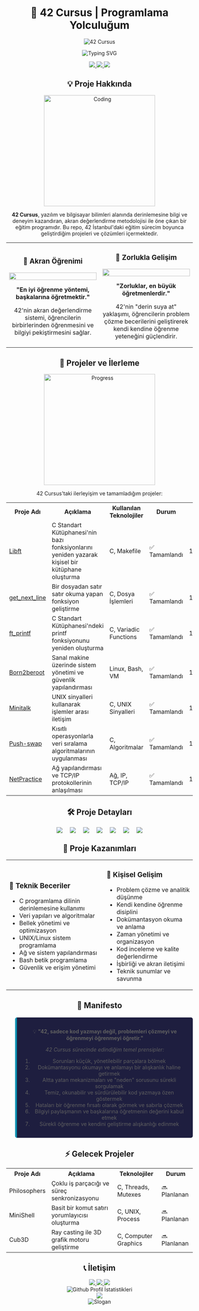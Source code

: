 # <div align="center">🚀 42 Cursus | Programlama Yolculuğum</div>

<div align="center">
  <img src="https://capsule-render.vercel.app/api?type=waving&color=0891b2&height=200&section=header&text=42%20Cursus&fontSize=50&fontColor=ffffff&animation=fadeIn&fontAlignY=38" alt="42 Cursus" />
</div>

<p align="center">
  <img src="https://readme-typing-svg.demolab.com?font=Fira+Code&size=22&duration=2000&pause=500&color=0891B2&center=true&vCenter=true&width=450&lines=C+Programlama;Unix+ve+Linux;Algoritmalar;Veri+Yap%C4%B1lar%C4%B1;A%C4%9F+Y%C3%B6netimi;Sistem+Y%C3%B6netimi" alt="Typing SVG" />
</p>

<div align="center">
  <a href="https://github.com/eabaci42/42Cursus">
    <img src="https://img.shields.io/badge/GitHub-42Cursus-181717?style=for-the-badge&logo=github&logoColor=white" />
  </a>
  <a href="https://www.42istanbul.com.tr/">
    <img src="https://img.shields.io/badge/Okul-42%20%C4%B0stanbul-0055FF?style=for-the-badge&logo=42&logoColor=white" />
  </a>
  <a href="mailto:ertugrul@atikrost.com">
    <img src="https://img.shields.io/badge/Email-ertugrul@atikrost.com-D14836?style=for-the-badge&logo=gmail&logoColor=white" />
  </a>
</div>

## <div align="center">💡 Proje Hakkında</div>

<div align="center">
  <img src="https://media.giphy.com/media/SWoSkN6DxTszqIKEqv/giphy.gif" alt="Coding" width="300" />
</div>

<p align="center">
  <b>42 Cursus</b>, yazılım ve bilgisayar bilimleri alanında derinlemesine bilgi ve deneyim kazandıran, akran değerlendirme metodolojisi ile öne çıkan bir eğitim programıdır. Bu repo, 42 İstanbul'daki eğitim sürecim boyunca geliştirdiğim projeleri ve çözümleri içermektedir.
</p>

<div align="center">
  <table>
    <tr>
      <td width="50%" align="center">
        <h3>🚀 Akran Öğrenimi</h3>
        <img src="https://media.giphy.com/media/26tn33aiTi1jkl6H6/giphy.gif" width="100%" />
        <p><b>"En iyi öğrenme yöntemi, başkalarına öğretmektir."</b></p>
        <p>42'nin akran değerlendirme sistemi, öğrencilerin birbirlerinden öğrenmesini ve bilgiyi pekiştirmesini sağlar.</p>
      </td>
      <td width="50%" align="center">
        <h3>💪 Zorlukla Gelişim</h3>
        <img src="https://media.giphy.com/media/l0HlMldqhsZcg/giphy.gif" width="100%" />
        <p><b>"Zorluklar, en büyük öğretmenlerdir."</b></p>
        <p>42'nin "derin suya at" yaklaşımı, öğrencilerin problem çözme becerilerini geliştirerek kendi kendine öğrenme yeteneğini güçlendirir.</p>
      </td>
    </tr>
  </table>
</div>

## <div align="center">📂 Projeler ve İlerleme</div>

<div align="center">
  <img src="https://media.giphy.com/media/RbDKaczqWovIugyJmW/giphy.gif" alt="Progress" width="300" />
</div>

<p align="center">
  42 Cursus'taki ilerleyişim ve tamamladığım projeler:
</p>

<div align="center">
  <table>
    <tr>
      <th>Proje Adı</th>
      <th>Açıklama</th>
      <th>Kullanılan Teknolojiler</th>
      <th>Durum</th>
      <th>Not</th>
    </tr>
    <tr>
      <td><a href="Libft/README.md">Libft</a></td>
      <td>C Standart Kütüphanesi'nin bazı fonksiyonlarını yeniden yazarak kişisel bir kütüphane oluşturma</td>
      <td>C, Makefile</td>
      <td>✅ Tamamlandı</td>
      <td>125/100</td>
    </tr>
    <tr>
      <td><a href="get-next-line/README.md">get_next_line</a></td>
      <td>Bir dosyadan satır satır okuma yapan fonksiyon geliştirme</td>
      <td>C, Dosya İşlemleri</td>
      <td>✅ Tamamlandı</td>
      <td>125/100</td>
    </tr>
    <tr>
      <td><a href="ft-printf/README.md">ft_printf</a></td>
      <td>C Standart Kütüphanesi'ndeki printf fonksiyonunu yeniden oluşturma</td>
      <td>C, Variadic Functions</td>
      <td>✅ Tamamlandı</td>
      <td>100/100</td>
    </tr>
    <tr>
      <td><a href="Born2beroot/README.md">Born2beroot</a></td>
      <td>Sanal makine üzerinde sistem yönetimi ve güvenlik yapılandırması</td>
      <td>Linux, Bash, VM</td>
      <td>✅ Tamamlandı</td>
      <td>110/100</td>
    </tr>
    <tr>
      <td><a href="Minitalk/README.md">Minitalk</a></td>
      <td>UNIX sinyalleri kullanarak işlemler arası iletişim</td>
      <td>C, UNIX Sinyalleri</td>
      <td>✅ Tamamlandı</td>
      <td>125/100</td>
    </tr>
    <tr>
      <td><a href="Push-swap/README.md">Push-swap</a></td>
      <td>Kısıtlı operasyonlarla veri sıralama algoritmalarının uygulanması</td>
      <td>C, Algoritmalar</td>
      <td>✅ Tamamlandı</td>
      <td>125/100</td>
    </tr>
    <tr>
      <td><a href="net_practice/README.md">NetPractice</a></td>
      <td>Ağ yapılandırması ve TCP/IP protokollerinin anlaşılması</td>
      <td>Ağ, IP, TCP/IP</td>
      <td>✅ Tamamlandı</td>
      <td>100/100</td>
    </tr>
  </table>
</div>

## <div align="center">🛠️ Proje Detayları</div>

<div align="center" style="display: flex; justify-content: center; flex-wrap: wrap; gap: 20px; margin-top: 20px;">
  <a href="Libft/README.md">
    <img src="https://img.shields.io/badge/Libft-Kişisel%20C%20Kütüphanesi-1F425F?style=for-the-badge&logo=c&logoColor=white" />
  </a>
  <a href="get-next-line/README.md">
    <img src="https://img.shields.io/badge/get__next__line-Satır%20Satır%20Okuma-4B32C3?style=for-the-badge&logo=c&logoColor=white" />
  </a>
  <a href="ft-printf/README.md">
    <img src="https://img.shields.io/badge/ft__printf-Yazdırma%20Fonksiyonu-00599C?style=for-the-badge&logo=c&logoColor=white" />
  </a>
  <a href="Born2beroot/README.md">
    <img src="https://img.shields.io/badge/Born2beroot-Sistem%20Yönetimi-FCC624?style=for-the-badge&logo=linux&logoColor=black" />
  </a>
  <a href="Minitalk/README.md">
    <img src="https://img.shields.io/badge/Minitalk-Sinyal%20İletişimi-FF9E0F?style=for-the-badge&logo=c&logoColor=white" />
  </a>
  <a href="Push-swap/README.md">
    <img src="https://img.shields.io/badge/Push--swap-Sıralama%20Algoritmaları-277A9F?style=for-the-badge&logo=c&logoColor=white" />
  </a>
  <a href="net_practice/README.md">
    <img src="https://img.shields.io/badge/NetPractice-Ağ%20Yapılandırması-3C7EBB?style=for-the-badge&logo=cisco&logoColor=white" />
  </a>
</div>

## <div align="center">🧩 Proje Kazanımları</div>

<div align="center">
  <table>
    <tr>
      <td>
        <h3>🧠 Teknik Beceriler</h3>
        <ul>
          <li>C programlama dilinin derinlemesine kullanımı</li>
          <li>Veri yapıları ve algoritmalar</li>
          <li>Bellek yönetimi ve optimizasyon</li>
          <li>UNIX/Linux sistem programlama</li>
          <li>Ağ ve sistem yapılandırması</li>
          <li>Bash betik programlama</li>
          <li>Güvenlik ve erişim yönetimi</li>
        </ul>
      </td>
      <td>
        <h3>🌱 Kişisel Gelişim</h3>
        <ul>
          <li>Problem çözme ve analitik düşünme</li>
          <li>Kendi kendine öğrenme disiplini</li>
          <li>Dokümantasyon okuma ve anlama</li>
          <li>Zaman yönetimi ve organizasyon</li>
          <li>Kod inceleme ve kalite değerlendirme</li>
          <li>İşbirliği ve akran iletişimi</li>
          <li>Teknik sunumlar ve savunma</li>
        </ul>
      </td>
    </tr>
  </table>
</div>

## <div align="center">📝 Manifesto</div>

<blockquote align="center" style="background-color: #1e1e3f; padding: 15px; border-radius: 5px; border-left: 5px solid #0891b2; margin-top: 20px;">
  <p>💡 <b>"42, sadece kod yazmayı değil, problemleri çözmeyi ve öğrenmeyi öğrenmeyi öğretir."</b></p>
  <p><i>42 Cursus sürecinde edindiğim temel prensipler:</i></p>
  <ol>
    <li>Sorunları küçük, yönetilebilir parçalara bölmek</li>
    <li>Dokümantasyonu okumayı ve anlamayı bir alışkanlık haline getirmek</li>
    <li>Altta yatan mekanizmaları ve "neden" sorusunu sürekli sorgulamak</li>
    <li>Temiz, okunabilir ve sürdürülebilir kod yazmaya özen göstermek</li>
    <li>Hataları bir öğrenme fırsatı olarak görmek ve sabırla çözmek</li>
    <li>Bilgiyi paylaşmanın ve başkalarına öğretmenin değerini kabul etmek</li>
    <li>Sürekli öğrenme ve kendini geliştirme alışkanlığı edinmek</li>
  </ol>
</blockquote>

## <div align="center">⚡️ Gelecek Projeler</div>

<div align="center">
  <table>
    <tr>
      <th>Proje Adı</th>
      <th>Açıklama</th>
      <th>Teknolojiler</th>
      <th>Durum</th>
    </tr>
    <tr>
      <td>Philosophers</td>
      <td>Çoklu iş parçacığı ve süreç senkronizasyonu</td>
      <td>C, Threads, Mutexes</td>
      <td>🔜 Planlanan</td>
    </tr>
    <tr>
      <td>MiniShell</td>
      <td>Basit bir komut satırı yorumlayıcısı oluşturma</td>
      <td>C, UNIX, Process</td>
      <td>🔜 Planlanan</td>
    </tr>
    <tr>
      <td>Cub3D</td>
      <td>Ray casting ile 3D grafik motoru geliştirme</td>
      <td>C, Computer Graphics</td>
      <td>🔜 Planlanan</td>
    </tr>
  </table>
</div>

## <div align="center">📞 İletişim</div>

<div align="center">
  <a href="mailto:ertugrul@atikrost.com">
    <img src="https://img.shields.io/badge/Email-ertugrul@atikrost.com-D14836?style=for-the-badge&logo=gmail&logoColor=white" />
  </a>
  <a href="https://www.linkedin.com/in/eabaci42">
    <img src="https://img.shields.io/badge/LinkedIn-eabaci42-0077B5?style=for-the-badge&logo=linkedin&logoColor=white" />
  </a>
  <a href="https://github.com/eabaci42">
    <img src="https://img.shields.io/badge/GitHub-eabaci42-181717?style=for-the-badge&logo=github&logoColor=white" />
  </a>
</div>

<div align="center">
  <img src="https://github-profile-summary-cards.vercel.app/api/cards/profile-details?username=eabaci42&theme=tokyonight" alt="Github Profil İstatistikleri" />
</div>

<div align="center">
  <img src="https://capsule-render.vercel.app/api?type=waving&color=0891b2&height=150&section=footer&fontSize=30"/>
</div>

<div align="center">
  <img src="https://readme-typing-svg.demolab.com?font=Fira+Code&size=18&duration=2000&pause=500&color=0891b2&center=true&vCenter=true&width=500&lines=Kodu+anla%2C+%C3%A7%C3%B6z%C3%BCm%C3%BC+bul...;%C3%96%C4%9Frenmeyi+%C3%B6%C4%9Fren%2C+hayat+boyu+geli%C5%9F...;Tek+ba%C5%9F%C4%B1na+h%C4%B1zl%C4%B1%2C+birlikte+daha+uzak..." alt="Slogan" />
</div>
